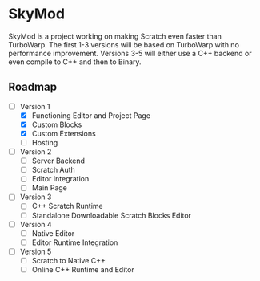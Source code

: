 # SkyMod
SkyMod is a project working on making Scratch even faster than TurboWarp. The first 1-3 versions will be based on TurboWarp with no performance improvement. Versions 3-5 will either use a C++ backend or even compile to C++ and then to Binary.

## Roadmap
- [ ] Version 1
  - [x] Functioning Editor and Project Page
  - [x] Custom Blocks
  - [x] Custom Extensions
  - [ ] Hosting
- [ ] Version 2
  - [ ] Server Backend
  - [ ] Scratch Auth
  - [ ] Editor Integration
  - [ ] Main Page
- [ ] Version 3
  - [ ] C++ Scratch Runtime
  - [ ] Standalone Downloadable Scratch Blocks Editor
- [ ] Version 4
  - [ ] Native Editor
  - [ ] Editor Runtime Integration
- [ ] Version 5
  - [ ] Scratch to Native C++
  - [ ] Online C++ Runtime and Editor
